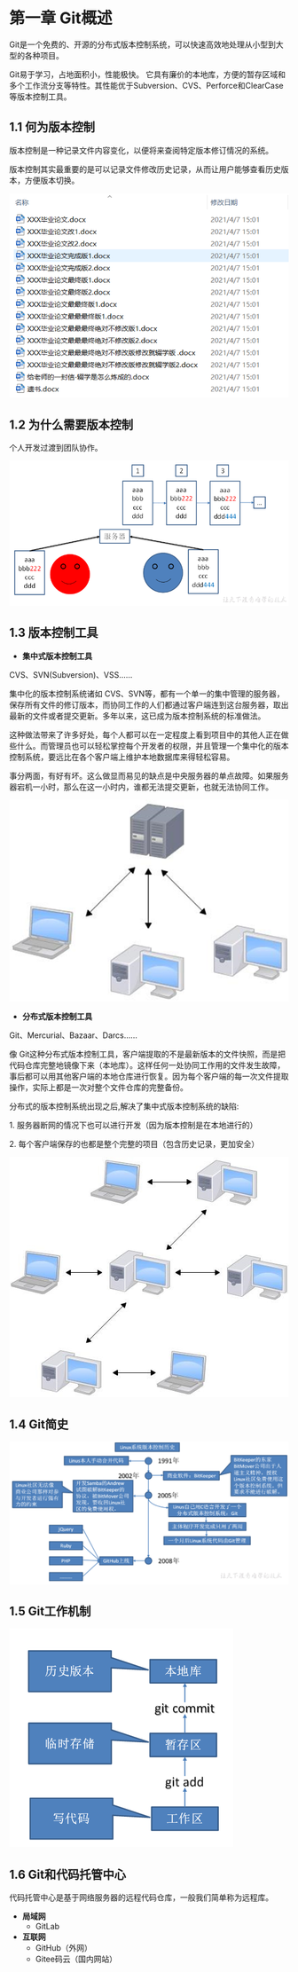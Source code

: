# 第一章 Git概述

Git是一个免费的、开源的分布式版本控制系统，可以快速高效地处理从小型到大型的各种项目。

Git易于学习，占地面积小，性能极快。 它具有廉价的本地库，方便的暂存区域和多个工作流分支等特性。其性能优于Subversion、CVS、Perforce和ClearCase等版本控制工具。

## 1.1 何为版本控制

版本控制是一种记录文件内容变化，以便将来查阅特定版本修订情况的系统。

版本控制其实最重要的是可以记录文件修改历史记录，从而让用户能够查看历史版本，方便版本切换。

![](image/image_Tzr7S6tXb_.png)

## 1.2 为什么需要版本控制

个人开发过渡到团队协作。

![](image/image_1_IB1I757Hyg.png)

## 1.3 版本控制工具

-   **集中式版本控制工具**

CVS、SVN(Subversion)、VSS……

集中化的版本控制系统诸如 CVS、SVN等，都有一个单一的集中管理的服务器，保存所有文件的修订版本，而协同工作的人们都通过客户端连到这台服务器，取出最新的文件或者提交更新。多年以来，这已成为版本控制系统的标准做法。

这种做法带来了许多好处，每个人都可以在一定程度上看到项目中的其他人正在做些什么。而管理员也可以轻松掌控每个开发者的权限，并且管理一个集中化的版本控制系统，要远比在各个客户端上维护本地数据库来得轻松容易。

事分两面，有好有坏。这么做显而易见的缺点是中央服务器的单点故障。如果服务器宕机一小时，那么在这一小时内，谁都无法提交更新，也就无法协同工作。

![](image/image_2_92jEVYlU4D.png)

-   **分布式版本控制工具**

Git、Mercurial、Bazaar、Darcs……

像 Git这种分布式版本控制工具，客户端提取的不是最新版本的文件快照，而是把代码仓库完整地镜像下来（本地库）。这样任何一处协同工作用的文件发生故障，事后都可以用其他客户端的本地仓库进行恢复。因为每个客户端的每一次文件提取操作，实际上都是一次对整个文件仓库的完整备份。

分布式的版本控制系统出现之后,解决了集中式版本控制系统的缺陷:

1\. 服务器断网的情况下也可以进行开发（因为版本控制是在本地进行的）

2\. 每个客户端保存的也都是整个完整的项目（包含历史记录，更加安全）

![](image/image_jLVcYaMssT.jpeg)

## 1.4 Git简史

![](image/image_3_Ryf0TKLPLv.png)

## 1.5 Git工作机制&#x20;

![](image/image_4_IbDv98aWzJ.png)

## 1.6 Git和代码托管中心

代码托管中心是基于网络服务器的远程代码仓库，一般我们简单称为远程库。

-   **局域网**
    -   GitLab
-   **互联网**
    -   GitHub（外网）
    -   Gitee码云（国内网站）
